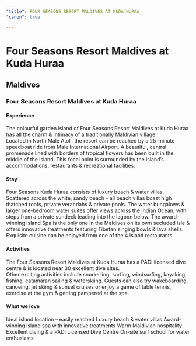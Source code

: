 ```yaml
---
"title": FOUR SEASONS RESORT MALDIVES AT KUDA HURAA
"canon": true

---
```


# Four Seasons Resort Maldives at Kuda Huraa
## Maldives
### Four Seasons Resort Maldives at Kuda Huraa

#### Experience
The colourful garden island of Four Seasons Resort Maldives at Kuda Huraa has all the charm &amp; intimacy of a traditionally Maldivian village.  
Located in North Male Atoll, the resort can be reached by a 25-minute speedboat ride from Male International Airport.
A beautiful, central promenade lined with borders of tropical flowers has been built in the middle of the island.  This focal point is surrounded by the island’s accommodations, restaurants &amp; recreational facilities.

#### Stay
Four Seasons Kuda Huraa consists of luxury beach &amp; water villas.  
Scattered across the white, sandy beach - all beach villas boast high thatched roofs, private verandahs &amp; private pools.
The water bungalows &amp; larger one-bedroom water suites offer views across the Indian Ocean, with steps from a private sundeck leading into the lagoon below.
The award-winning Island Spa is the only one in the Maldives on its own secluded isle &amp; offers innovative treatments featuring Tibetan singing bowls &amp; lava shells.  
Exquisite cuisine can be enjoyed from one of the 4 island restaurants.

#### Activities
The Four Seasons Resort Maldives at Kuda Huraa has a PADI licensed dive centre &amp; is located near 30 excellent dive sites.  
Other exciting activities include snorkelling, surfing, windsurfing, kayaking, fishing, catamaran sailing &amp; waterskiing.
Guests can also try wakeboarding, canoeing, jet skiing &amp; sunset cruises or enjoy a game of table tennis, exercise at the gym &amp; getting pampered at the spa.


#### What we love
Ideal island location – easily reached
Luxury beach &amp; water villas
Award-winning island spa with innovative treatments
Warm Maldivian hospitality
Excellent diving &amp; a PADI Licensed Dive Centre
On-site surf school for water enthusiasts